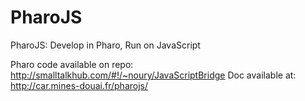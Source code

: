 # PharoJS
PharoJS: Develop in Pharo, Run on JavaScript

Pharo code available on repo: http://smalltalkhub.com/#!/~noury/JavaScriptBridge
Doc available at: http://car.mines-douai.fr/pharojs/
